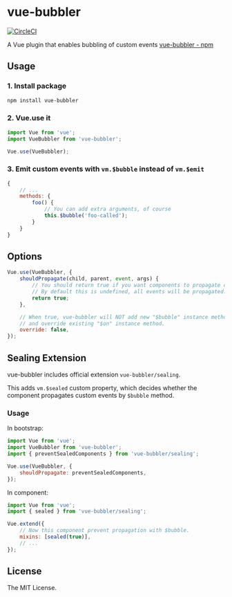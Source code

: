 # vue-bubbler

[![CircleCI](https://circleci.com/gh/kb10uy/vue-bubbler/tree/master.svg?style=svg)](https://circleci.com/gh/kb10uy/vue-bubbler/tree/master)

A Vue plugin that enables bubbling of custom events
[vue-bubbler - npm](https://www.npmjs.com/package/vue-bubbler)

## Usage

### 1. Install package

```sh
npm install vue-bubbler
```

### 2. Vue.use it

```js
import Vue from 'vue';
import VueBubbler from 'vue-bubbler';

Vue.use(VueBubbler);
```

### 3. Emit custom events with `vm.$bubble` instead of `vm.$emit`

```js
{
    // ...
    methods: {
        foo() {
            // You can add extra arguments, of course
            this.$bubble('foo-called');
        }
    }
}
```

## Options

```js
Vue.use(VueBubbler, {
    shouldPropagate(child, parent, event, args) {
        // You should return true if you want components to propagate custom events.
        // By default this is undefined, all events will be propagated.
        return true;
    },

    // When true, vue-bubbler will NOT add new "$bubble" instance method,
    // and override existing "$on" instance method.
    override: false,
});
```

## Sealing Extension

vue-bubbler includes official extension `vue-bubbler/sealing`.

This adds `vm.$sealed` custom property, which decides whether the component propagates custom events by `$bubble` method.

### Usage

In bootstrap:

```js
import Vue from 'vue';
import VueBubbler from 'vue-bubbler';
import { preventSealedComponents } from 'vue-bubbler/sealing';

Vue.use(VueBubbler, {
    shouldPropagate: preventSealedComponents,
});
```

In component:

```js
import Vue from 'vue';
import { sealed } from 'vue-bubbler/sealing';

Vue.extend({
    // Now this component prevent propagation with $bubble.
    mixins: [sealed(true)],
    // ...
});
```

## License

The MIT License.

